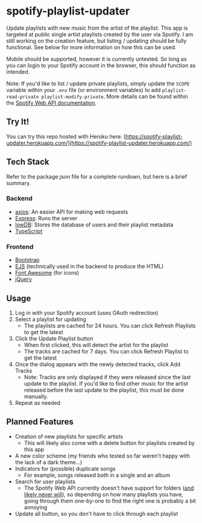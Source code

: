 # spotify-playlist-updater

Update playlists with new music from the artist of the playlist. This app is targeted
at public single artist playlists created by the user via Spotify. I am still working
on the creation feature, but listing / updating should be fully functional. See below
for more information on how this can be used.

Mobile should be supported, however it is currently untested. So long as you can login
to your Spotify account in the browser, this should function as intended.

Note: If you'd like to list / update private playlists, simply update the `SCOPE` variable
within your `.env` file (or environment variables) to add `playlist-read-private playlist-modify-private`.
More details can be found within the [Spotify Web API documentation](https://developer.spotify.com/documentation/general/guides/scopes/).

## Try It!

You can try this repo hosted with Heroku here: [https://spotify-playlist-updater.herokuapp.com/](https://spotify-playlist-updater.herokuapp.com/)

## Tech Stack

Refer to the package.json file for a complete rundown, but here is a brief summary.

### Backend

- [axios](https://github.com/axios/axios): An easier API for making web requests
- [Express](https://expressjs.com/): Runs the server
- [lowDB](https://github.com/typicode/lowdb): Stores the database of users and their playlist metadata
- [TypeScript](https://www.typescriptlang.org/)

### Frontend

- [Bootstrap](https://getbootstrap.com/)
- [EJS](https://ejs.co/) (technically used in the backend to produce the HTML)
- [Font Awesome](https://fontawesome.com/) (for icons)
- [jQuery](https://jquery.com/)

## Usage

1. Log in with your Spotify account (uses OAuth redirection)
1. Select a playlist for updating
    - The playlists are cached for 24 hours. You can click Refresh Playlists to get the latest
1. Click the Update Playlist button
    - When first clicked, this will detect the artist for the playlist
    - The tracks are cached for 7 days. You can click Refresh Playlist to get the latest
1. Once the dialog appears with the newly detected tracks, click Add Tracks
    - Note: Tracks are only displayed if they were released since the last update to the playlist. If you'd like to find other music for the artist released before the last update to the playlist, this must be done manually.
1. Repeat as needed

## Planned Features

- Creation of new playlists for specific artists
  - This will likely also come with a delete button for playlists created by this app
- A new color scheme (my friends who tested so far weren't happy with the lack of a dark theme...)
- Indicators for (possible) duplicate songs
  - For example, songs released both in a single and an album
- Search for user playlists
  - The Spotify Web API currently doesn't have support for folders ([and likely never will](https://github.com/spotify/web-api/issues/38#issuecomment-396925978)), so depending on how many playlists you have, going through them one-by-one to find the right one is probably a bit annoying
- Update all button, so you don't have to click through each playlist

